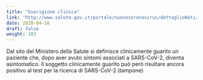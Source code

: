 ```yaml
---
title: "Guarigione clinica"
link: "http://www.salute.gov.it/portale/nuovocoronavirus/dettaglioNotizieNuovoCoronavirus.jsp?lingua=italiano&menu=notizie&p=dalministero&id=4274"
date: 2020-04-16
draft: false
weight: 103
---
```


Dal sito del Ministero della Salute si definisce clinicamente guarito un paziente che, dopo aver avuto sintomi associati a SARS-CoV-2, diventa asintomatico. Il soggetto clinicamente guarito può però risultare ancora positivo al test per la ricerca di SARS-CoV-2 (tampone)
